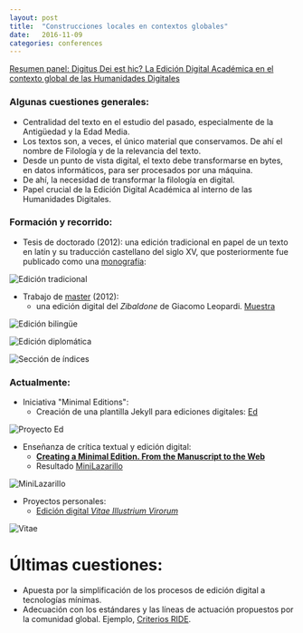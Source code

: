 ```yaml
---
layout: post
title:  "Construcciones locales en contextos globales"
date:   2016-11-09 
categories: conferences
---
```


[Resumen panel: Digitus Dei est hic? La Edición Digital Académica en el contexto global de las Humanidades Digitales](http://www.aacademica.org/aahd.congreso/tabs/program?session=110&block=27&vs=154)

### Algunas cuestiones generales: 

- Centralidad del texto en el estudio del pasado, especialmente de la Antigüedad y la Edad Media.
- Los textos son, a veces, el único material que conservamos. De ahí el nombre de Filología y de la relevancia del texto. 
- Desde un punto de vista digital, el texto debe transformarse en bytes, en datos informáticos, para ser procesados por una máquina.
- De ahí, la necesidad de transformar la filología en digital. 
- Papel crucial de la Edición Digital Académica al interno de las Humanidades Digitales. 

### Formación y recorrido:

- Tesis de doctorado (2012): una edición tradicional en papel de un texto en latín y su traducción castellano del siglo XV, que posteriormente fue publicado como una [monografía](http://www.brepols.net/Pages/ShowProduct.aspx?prod_id=IS-9782503556062-1): 

![Edición tradicional]({{site.url}}/materials/papers/Text-Rewired/img/print-edition-sections.png)
- Trabajo de [master](http://www.enc-sorbonne.fr/fr/rubrique-admissions/master-technologies-numeriques-appliquees-histoire) (2012): 
	* una edición digital del _Zibaldone_ de Giacomo Leopardi. [Muestra]({{site.url}}/materials/Zibaldone/index.html)

![Edición bilingüe]({{site.url}}/public/img/Zibal_01.png)

![Edición diplomática]({{site.url}}/public/img/Zibal_02.png)

![Sección de índices]({{site.url}}/public/img/Zibal_03.png)

### Actualmente:

- Iniciativa "Minimal Editions": 
	* Creación de una plantilla Jekyll para ediciones digitales: [Ed](http://elotroalex.github.io/ed/)

![Proyecto Ed]({{site.url}}/public/img/Ed.png)

- Enseñanza de crítica textual y edición digital: 
	* [**Creating a Minimal Edition. From the Manuscript to the Web**](http://localhost:4000/materials/syllabi/MinimalEditions.html)
	* Resultado [MiniLazarillo](http://minilazarillo.github.io/)

![MiniLazarillo]({{site.url}}/public/img/MiniLazarillo.png)

- Proyectos personales: 
	* [Edición digital *Vitae Illustrium Virorum*](https://alfonsodepalencia.github.io/Vitae/)

![Vitae]({{site.url}}/public/img/Vitae.png) 

# Últimas cuestiones: 

* Apuesta por la simplificación de los procesos de edición digital a tecnologías mínimas. 
* Adecuación con los estándares y las líneas de actuación propuestos por la comunidad global. Ejemplo, [Criterios RIDE](http://ride.i-d-e.de/reviewers/catalogue-criteria-for-reviewing-scholarly-digital-editions/).
